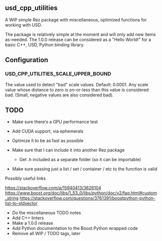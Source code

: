 ## usd_cpp_utilities

A WIP simple Rez package with miscellaneous, optimized functions for working
with USD.

The package is relatively simple at the moment and will only add new
items as-needed. The 1.0.0 release can be considered as a "Hello World!"
for a basic C++, USD, Python binding library.

## Configuration
### USD_CPP_UTILITIES_SCALE_UPPER_BOUND
The value used to detect "bad" scale values. Default: 0.0001.  Any scale
value whose distance to zero is on-or-less than this value is considered
bad. (Small, negative values are also considered bad).


## TODO
- Make sure there's a GPU performance test
- Add CUDA support, via ephemerals
- Optimize it to be as fast as possible

- Make sure that I can include it into another Rez package
    - Get .h included as a separate folder (so it can be importable)

- Make sure passing just a list / set / container / etc to the function is valid

Possibly useful links

https://stackoverflow.com/a/15940413/3626104
https://www.boost.org/doc/libs/1_53_0/libs/python/doc/v2/faq.html#custom_string
https://stackoverflow.com/questions/3761391/boostpython-python-list-to-stdvector

- Do the miscellaneous TODO notes
- Add C++ linters
- Make a 1.0.0 release
- Add Python documentation to the Boost.Python wrapped code
- Remove all WIP / TODO tags, later
